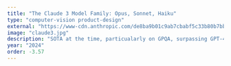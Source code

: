 ```yaml
---
title: "The Claude 3 Model Family: Opus, Sonnet, Haiku"
type: "computer-vision product-design"
external: "https://www-cdn.anthropic.com/de8ba9b01c9ab7cbabf5c33b80b7bbc618857627/Model_Card_Claude_3.pdf"
image: "claude3.jpg"
description: "SOTA at the time, particualarly on GPQA, surpassing GPT-4. Improved honesty, reduced refusals, near-perfect recall, vision capabilities"
year: "2024"
order: -3.57
---
```

